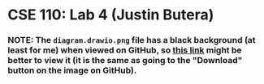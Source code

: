 # CSE 110: Lab 4 (Justin Butera)
### NOTE: The `diagram.drawio.png` file has a black background (at least for me) when viewed on GitHub, so [this link](https://raw.githubusercontent.com/jbutera94/fa21-cse110-lab4/master/explore/diagramming/diagram.drawio.png) might be better to view it (it is the same as going to the "Download" button on the image on GitHub).